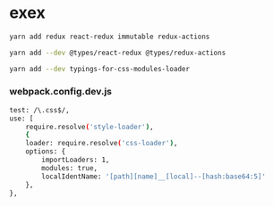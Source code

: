 # exex

```sh
yarn add redux react-redux immutable redux-actions
```

```sh
yarn add --dev @types/react-redux @types/redux-actions
```

```sh
yarn add --dev typings-for-css-modules-loader
```

### webpack.config.dev.js
```sh
test: /\.css$/,
use: [
    require.resolve('style-loader'),
    {
    loader: require.resolve('css-loader'),
    options: {
        importLoaders: 1,
        modules: true,
        localIdentName: '[path][name]__[local]--[hash:base64:5]'
    },
},
```